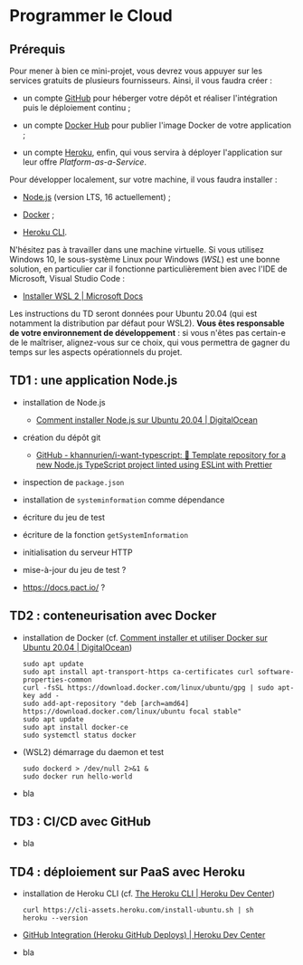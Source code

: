 # Programmer le Cloud

## Prérequis

Pour mener à bien ce mini-projet, vous devrez vous appuyer sur les services gratuits de plusieurs fournisseurs. Ainsi, il vous faudra créer :

* un compte [GitHub](https://github.com/) pour héberger votre dépôt et réaliser l'intégration puis le déploiement continu ;

* un compte [Docker Hub](https://hub.docker.com/) pour publier l'image Docker de votre application ;

* un compte [Heroku](https://www.heroku.com/), enfin, qui vous servira à déployer l'application sur leur offre *Platform-as-a-Service*.

Pour développer localement, sur votre machine, il vous faudra installer :

* [Node.js](https://nodejs.org/en/) (version LTS, 16 actuellement) ;

* [Docker](https://docs.docker.com/get-docker/) ;

* [Heroku CLI](https://devcenter.heroku.com/articles/heroku-cli).

N'hésitez pas à travailler dans une machine virtuelle. Si vous utilisez Windows 10, le sous-système Linux pour Windows (*WSL*) est une bonne solution, en particulier car il fonctionne particulièrement bien avec l'IDE de Microsoft, Visual Studio Code :

* [Installer WSL 2 | Microsoft Docs](https://docs.microsoft.com/fr-fr/windows/wsl/install)

Les instructions du TD seront données pour Ubuntu 20.04 (qui est notamment la distribution par défaut pour WSL2). **Vous êtes responsable de votre environnement de développement** : si vous n'êtes pas certain-e de le maîtriser, alignez-vous sur ce choix, qui vous permettra de gagner du temps sur les aspects opérationnels du projet.

## TD1 : une application Node.js

* installation de Node.js
  
  * [Comment installer Node.js sur Ubuntu 20.04 | DigitalOcean](https://www.digitalocean.com/community/tutorials/how-to-install-node-js-on-ubuntu-20-04-fr)

* création du dépôt git
  
  * [GitHub - khannurien/i-want-typescript: 📜 Template repository for a new Node.js TypeScript project linted using ESLint with Prettier](https://github.com/khannurien/i-want-typescript)

* inspection de `package.json`

* installation de `systeminformation` comme dépendance

* écriture du jeu de test

* écriture de la fonction `getSystemInformation`

* initialisation du serveur HTTP

* mise-à-jour du jeu de test ?

* https://docs.pact.io/ ?

## TD2 : conteneurisation avec Docker

* installation de Docker (cf. [Comment installer et utiliser Docker sur Ubuntu 20.04 | DigitalOcean](https://www.digitalocean.com/community/tutorials/how-to-install-and-use-docker-on-ubuntu-20-04-fr))
  
  ```shell
  sudo apt update
  sudo apt install apt-transport-https ca-certificates curl software-properties-common
  curl -fsSL https://download.docker.com/linux/ubuntu/gpg | sudo apt-key add -
  sudo add-apt-repository "deb [arch=amd64] https://download.docker.com/linux/ubuntu focal stable"
  sudo apt update
  sudo apt install docker-ce
  sudo systemctl status docker
  ```

* (WSL2) démarrage du daemon et test
  
  ```shell
  sudo dockerd > /dev/null 2>&1 &
  sudo docker run hello-world
  ```

* bla

## TD3 : CI/CD avec GitHub

* bla

## TD4 : déploiement sur PaaS avec Heroku

* installation de Heroku CLI (cf. [The Heroku CLI | Heroku Dev Center](https://devcenter.heroku.com/articles/heroku-cli#download-and-install))
  
  ```shell
  curl https://cli-assets.heroku.com/install-ubuntu.sh | sh
  heroku --version
  ```

* [GitHub Integration (Heroku GitHub Deploys) | Heroku Dev Center](https://devcenter.heroku.com/articles/github-integration#enabling-github-integration)

* bla
